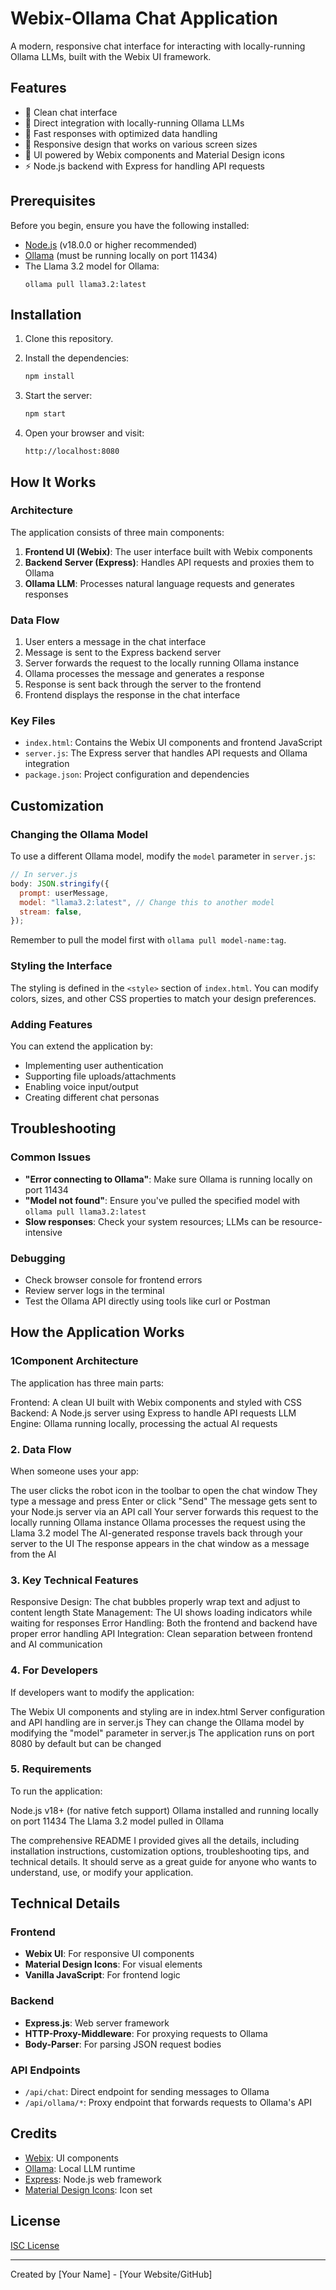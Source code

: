 # Webix-Ollama Chat Application

A modern, responsive chat interface for interacting with locally-running Ollama LLMs, built with the Webix UI framework.

## Features

- 💬 Clean chat interface
- 🤖 Direct integration with locally-running Ollama LLMs
- 🚀 Fast responses with optimized data handling
- 📱 Responsive design that works on various screen sizes
- 🎨 UI powered by Webix components and Material Design icons
- ⚡ Node.js backend with Express for handling API requests

## Prerequisites

Before you begin, ensure you have the following installed:

- [Node.js](https://nodejs.org/en/) (v18.0.0 or higher recommended)
- [Ollama](https://ollama.ai/download) (must be running locally on port 11434)
- The Llama 3.2 model for Ollama:
  ```
  ollama pull llama3.2:latest
  ```

## Installation

1. Clone this repository.

2. Install the dependencies:

   ```bash
   npm install
   ```

3. Start the server:

   ```bash
   npm start
   ```

4. Open your browser and visit:
   ```
   http://localhost:8080
   ```

## How It Works

### Architecture

The application consists of three main components:

1. **Frontend UI (Webix)**: The user interface built with Webix components
2. **Backend Server (Express)**: Handles API requests and proxies them to Ollama
3. **Ollama LLM**: Processes natural language requests and generates responses

### Data Flow

1. User enters a message in the chat interface
2. Message is sent to the Express backend server
3. Server forwards the request to the locally running Ollama instance
4. Ollama processes the message and generates a response
5. Response is sent back through the server to the frontend
6. Frontend displays the response in the chat interface

### Key Files

- `index.html`: Contains the Webix UI components and frontend JavaScript
- `server.js`: The Express server that handles API requests and Ollama integration
- `package.json`: Project configuration and dependencies

## Customization

### Changing the Ollama Model

To use a different Ollama model, modify the `model` parameter in `server.js`:

```javascript
// In server.js
body: JSON.stringify({
  prompt: userMessage,
  model: "llama3.2:latest", // Change this to another model
  stream: false,
});
```

Remember to pull the model first with `ollama pull model-name:tag`.

### Styling the Interface

The styling is defined in the `<style>` section of `index.html`. You can modify colors, sizes, and other CSS properties to match your design preferences.

### Adding Features

You can extend the application by:

- Implementing user authentication
- Supporting file uploads/attachments
- Enabling voice input/output
- Creating different chat personas

## Troubleshooting

### Common Issues

- **"Error connecting to Ollama"**: Make sure Ollama is running locally on port 11434
- **"Model not found"**: Ensure you've pulled the specified model with `ollama pull llama3.2:latest`
- **Slow responses**: Check your system resources; LLMs can be resource-intensive

### Debugging

- Check browser console for frontend errors
- Review server logs in the terminal
- Test the Ollama API directly using tools like curl or Postman

## How the Application Works

### 1Component Architecture

The application has three main parts:

Frontend: A clean UI built with Webix components and styled with CSS
Backend: A Node.js server using Express to handle API requests
LLM Engine: Ollama running locally, processing the actual AI requests

### 2. Data Flow

When someone uses your app:

The user clicks the robot icon in the toolbar to open the chat window
They type a message and press Enter or click "Send"
The message gets sent to your Node.js server via an API call
Your server forwards this request to the locally running Ollama instance
Ollama processes the request using the Llama 3.2 model
The AI-generated response travels back through your server to the UI
The response appears in the chat window as a message from the AI

### 3. Key Technical Features

Responsive Design: The chat bubbles properly wrap text and adjust to content length
State Management: The UI shows loading indicators while waiting for responses
Error Handling: Both the frontend and backend have proper error handling
API Integration: Clean separation between frontend and AI communication

### 4. For Developers

If developers want to modify the application:

The Webix UI components and styling are in index.html
Server configuration and API handling are in server.js
They can change the Ollama model by modifying the "model" parameter in server.js
The application runs on port 8080 by default but can be changed

### 5. Requirements

To run the application:

Node.js v18+ (for native fetch support)
Ollama installed and running locally on port 11434
The Llama 3.2 model pulled in Ollama

The comprehensive README I provided gives all the details, including installation instructions, customization options, troubleshooting tips, and technical details. It should serve as a great guide for anyone who wants to understand, use, or modify your application.

## Technical Details

### Frontend

- **Webix UI**: For responsive UI components
- **Material Design Icons**: For visual elements
- **Vanilla JavaScript**: For frontend logic

### Backend

- **Express.js**: Web server framework
- **HTTP-Proxy-Middleware**: For proxying requests to Ollama
- **Body-Parser**: For parsing JSON request bodies

### API Endpoints

- `/api/chat`: Direct endpoint for sending messages to Ollama
- `/api/ollama/*`: Proxy endpoint that forwards requests to Ollama's API

## Credits

- [Webix](https://webix.com/): UI components
- [Ollama](https://ollama.ai/): Local LLM runtime
- [Express](https://expressjs.com/): Node.js web framework
- [Material Design Icons](https://materialdesignicons.com/): Icon set

## License

[ISC License](LICENSE)

---

Created by [Your Name] - [Your Website/GitHub]
